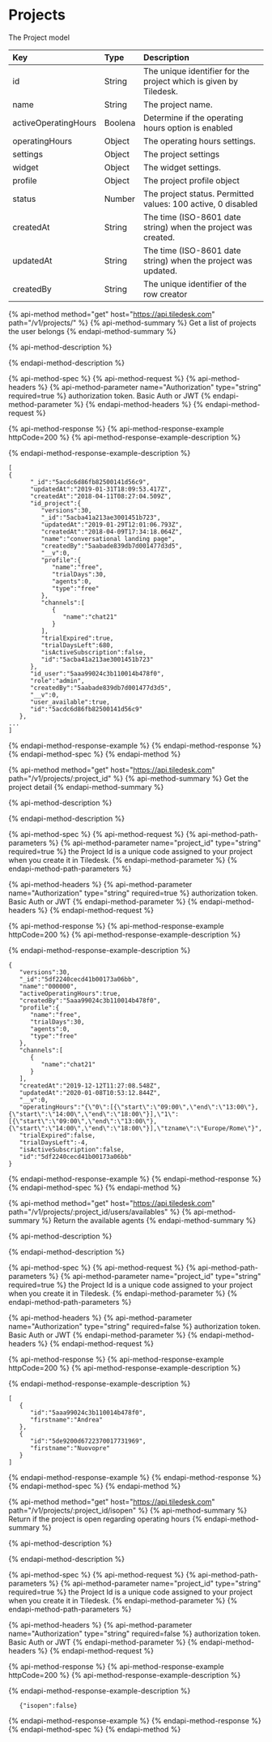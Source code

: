 # Projects

The Project model

| Key | Type | Description |
| :--- | :--- | :--- |
| id | String | The unique identifier for the project which is given by Tiledesk. |
| name | String | The project name. |
| activeOperatingHours | Boolena | Determine if the operating hours option is enabled |
| operatingHours | Object | The operating hours settings. |
| settings | Object | The project settings |
| widget | Object | The widget settings. |
| profile | Object | The project profile object |
| status | Number | The project status. Permitted values: 100 active, 0 disabled |
| createdAt | String | The time \(ISO-8601 date string\) when the project was created. |
| updatedAt | String | The time \(ISO-8601 date string\) when the project was updated. |
| createdBy | String | The unique identifier of the row creator |

{% api-method method="get" host="https://api.tiledesk.com" path="/v1/projects/" %}
{% api-method-summary %}
Get a list of projects the user belongs
{% endapi-method-summary %}

{% api-method-description %}

{% endapi-method-description %}

{% api-method-spec %}
{% api-method-request %}
{% api-method-headers %}
{% api-method-parameter name="Authorization" type="string" required=true %}
authorization token. Basic Auth or JWT
{% endapi-method-parameter %}
{% endapi-method-headers %}
{% endapi-method-request %}

{% api-method-response %}
{% api-method-response-example httpCode=200 %}
{% api-method-response-example-description %}

{% endapi-method-response-example-description %}

```text
[
{
      "_id":"5acdc6d86fb82500141d56c9",
      "updatedAt":"2019-01-31T18:09:53.417Z",
      "createdAt":"2018-04-11T08:27:04.509Z",
      "id_project":{
         "versions":30,
         "_id":"5acba41a213ae3001451b723",
         "updatedAt":"2019-01-29T12:01:06.793Z",
         "createdAt":"2018-04-09T17:34:18.064Z",
         "name":"conversational landing page",
         "createdBy":"5aabade839db7d001477d3d5",
         "__v":0,
         "profile":{
            "name":"free",
            "trialDays":30,
            "agents":0,
            "type":"free"
         },
         "channels":[
            {
               "name":"chat21"
            }
         ],
         "trialExpired":true,
         "trialDaysLeft":680,
         "isActiveSubscription":false,
         "id":"5acba41a213ae3001451b723"
      },
      "id_user":"5aaa99024c3b110014b478f0",
      "role":"admin",
      "createdBy":"5aabade839db7d001477d3d5",
      "__v":0,
      "user_available":true,
      "id":"5acdc6d86fb82500141d56c9"
   },
...
]
```
{% endapi-method-response-example %}
{% endapi-method-response %}
{% endapi-method-spec %}
{% endapi-method %}

{% api-method method="get" host="https://api.tiledesk.com" path="/v1/projects/:project\_id" %}
{% api-method-summary %}
Get the project detail
{% endapi-method-summary %}

{% api-method-description %}

{% endapi-method-description %}

{% api-method-spec %}
{% api-method-request %}
{% api-method-path-parameters %}
{% api-method-parameter name="project\_id" type="string" required=true %}
the Project Id is a unique code assigned to your project when you create it in Tiledesk.
{% endapi-method-parameter %}
{% endapi-method-path-parameters %}

{% api-method-headers %}
{% api-method-parameter name="Authorization" type="string" required=true %}
authorization token. Basic Auth or JWT
{% endapi-method-parameter %}
{% endapi-method-headers %}
{% endapi-method-request %}

{% api-method-response %}
{% api-method-response-example httpCode=200 %}
{% api-method-response-example-description %}

{% endapi-method-response-example-description %}

```text
{
   "versions":30,
   "_id":"5df2240cecd41b00173a06bb",
   "name":"000000",
   "activeOperatingHours":true,
   "createdBy":"5aaa99024c3b110014b478f0",
   "profile":{
      "name":"free",
      "trialDays":30,
      "agents":0,
      "type":"free"
   },
   "channels":[
      {
         "name":"chat21"
      }
   ],
   "createdAt":"2019-12-12T11:27:08.548Z",
   "updatedAt":"2020-01-08T10:53:12.844Z",
   "__v":0,
   "operatingHours":"{\"0\":[{\"start\":\"09:00\",\"end\":\"13:00\"},{\"start\":\"14:00\",\"end\":\"18:00\"}],\"1\":[{\"start\":\"09:00\",\"end\":\"13:00\"},{\"start\":\"14:00\",\"end\":\"18:00\"}],\"tzname\":\"Europe/Rome\"}",
   "trialExpired":false,
   "trialDaysLeft":-4,
   "isActiveSubscription":false,
   "id":"5df2240cecd41b00173a06bb"
}
```
{% endapi-method-response-example %}
{% endapi-method-response %}
{% endapi-method-spec %}
{% endapi-method %}

{% api-method method="get" host="https://api.tiledesk.com" path="/v1/projects/:project\_id/users/availables" %}
{% api-method-summary %}
Return the available agents
{% endapi-method-summary %}

{% api-method-description %}

{% endapi-method-description %}

{% api-method-spec %}
{% api-method-request %}
{% api-method-path-parameters %}
{% api-method-parameter name="project\_id" type="string" required=true %}
the Project Id is a unique code assigned to your project when you create it in Tiledesk.
{% endapi-method-parameter %}
{% endapi-method-path-parameters %}

{% api-method-headers %}
{% api-method-parameter name="Authorization" type="string" required=false %}
authorization token. Basic Auth or JWT
{% endapi-method-parameter %}
{% endapi-method-headers %}
{% endapi-method-request %}

{% api-method-response %}
{% api-method-response-example httpCode=200 %}
{% api-method-response-example-description %}

{% endapi-method-response-example-description %}

```text
[
   {
      "id":"5aaa99024c3b110014b478f0",
      "firstname":"Andrea"
   },
   {
      "id":"5de9200d6722370017731969",
      "firstname":"Nuovopre"
   }
]
```
{% endapi-method-response-example %}
{% endapi-method-response %}
{% endapi-method-spec %}
{% endapi-method %}

{% api-method method="get" host="https://api.tiledesk.com" path="/v1/projects/:project\_id/isopen" %}
{% api-method-summary %}
Return if the project is open regarding operating hours
{% endapi-method-summary %}

{% api-method-description %}

{% endapi-method-description %}

{% api-method-spec %}
{% api-method-request %}
{% api-method-path-parameters %}
{% api-method-parameter name="project\_id" type="string" required=true %}
the Project Id is a unique code assigned to your project when you create it in Tiledesk.
{% endapi-method-parameter %}
{% endapi-method-path-parameters %}

{% api-method-headers %}
{% api-method-parameter name="Authorization" type="string" required=false %}
authorization token. Basic Auth or JWT
{% endapi-method-parameter %}
{% endapi-method-headers %}
{% endapi-method-request %}

{% api-method-response %}
{% api-method-response-example httpCode=200 %}
{% api-method-response-example-description %}

{% endapi-method-response-example-description %}

```text
   {"isopen":false}
```
{% endapi-method-response-example %}
{% endapi-method-response %}
{% endapi-method-spec %}
{% endapi-method %}

